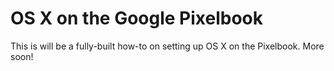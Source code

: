 # OS X on the Google Pixelbook
This is will be a fully-built how-to on setting up OS X on the Pixelbook. More soon!
